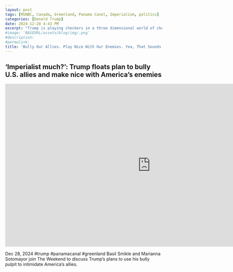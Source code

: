 ```yaml
---
layout: post
tags: [MSNBC, Canada, Greenland, Panama Canel, Imperialism, politics]
categories: [Donald Trump]
date: 2024-12-28 4:43 PM
excerpt: "Trump is playing checkers in a three dimensional world of chess"
#image: 'BASEURL/assets/blog/img/.png'
#description:
#permalink:
title: 'Bully Our Allies. Play Nice With Our Enemies. Yea, That Sounds Like Trump'
---
```



## ‘Imperialist much?’: Trump floats plan to bully U.S. allies and make nice with America’s enemies

<iframe width="932" height="524" src="https://www.youtube.com/embed/ZGytgEd5DiM" title="‘Imperialist much?’: Trump floats plan to bully U.S. allies and make nice with America’s enemies" frameborder="0" allow="accelerometer; autoplay; clipboard-write; encrypted-media; gyroscope; picture-in-picture; web-share" referrerpolicy="strict-origin-when-cross-origin" allowfullscreen></iframe>

Dec 28, 2024  #trump #panamacanal #greenland
Basil Smikle and Marianna Sotomayor join The Weekend to discuss Trump’s plans to use his bully pulpit to intimidate America’s allies.

